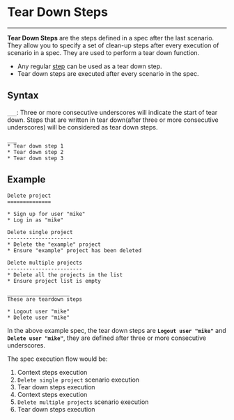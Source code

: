 # Tear Down Steps
------
__Tear Down Steps__ are the steps defined in a spec  after the last scenario.
They allow you to specify a set of clean-up steps after every execution of scenario in a spec. They are used to perform a tear down function.

* Any regular [step](steps.md) can be used as a tear down step.
* Tear down steps are executed after every scenario in the spec.

## Syntax

`___`: Three or more consecutive underscores will indicate the start of tear down. Steps that are written in tear down(after three or more consecutive underscores) will be considered as tear down steps.
```
___
* Tear down step 1
* Tear down step 2
* Tear down step 3
```

## Example

```
Delete project
==============

* Sign up for user "mike"
* Log in as "mike"

Delete single project
---------------------
* Delete the "example" project
* Ensure "example" project has been deleted

Delete multiple projects
------------------------
* Delete all the projects in the list
* Ensure project list is empty

____________________
These are teardown steps

* Logout user "mike"
* Delete user "mike"
```

In the above example spec, the tear down steps are **`Logout user "mike"`** and **`Delete user "mike"`**, they are defined after three or more consecutive underscores.

The spec execution flow would be:

1. Context steps execution
2. `Delete single project` scenario execution
3. Tear down steps execution
4. Context steps execution
5. `Delete multiple projects` scenario execution
6. Tear down steps execution
